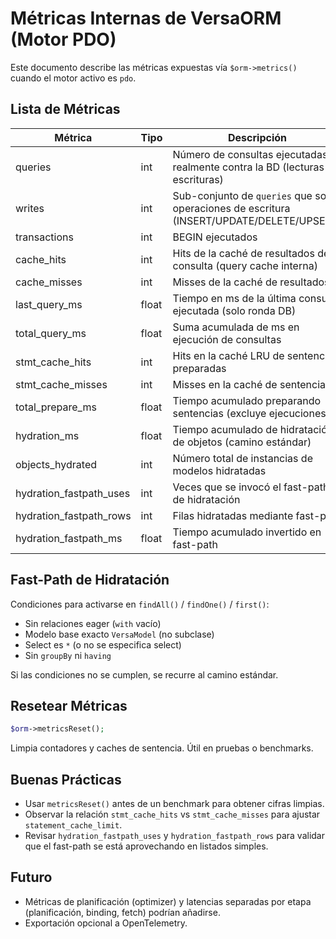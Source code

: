 # Métricas Internas de VersaORM (Motor PDO)

Este documento describe las métricas expuestas vía `$orm->metrics()` cuando el motor activo es `pdo`.

## Lista de Métricas

| Métrica | Tipo | Descripción | Unidad |
|---------|------|-------------|--------|
| queries | int | Número de consultas ejecutadas realmente contra la BD (lecturas y escrituras) | count |
| writes | int | Sub-conjunto de `queries` que son operaciones de escritura (INSERT/UPDATE/DELETE/UPSERT) | count |
| transactions | int | BEGIN ejecutados | count |
| cache_hits | int | Hits de la caché de resultados de consulta (query cache interna) | count |
| cache_misses | int | Misses de la caché de resultados | count |
| last_query_ms | float | Tiempo en ms de la última consulta ejecutada (solo ronda DB) | ms |
| total_query_ms | float | Suma acumulada de ms en ejecución de consultas | ms |
| stmt_cache_hits | int | Hits en la caché LRU de sentencias preparadas | count |
| stmt_cache_misses | int | Misses en la caché de sentencias | count |
| total_prepare_ms | float | Tiempo acumulado preparando sentencias (excluye ejecuciones) | ms |
| hydration_ms | float | Tiempo acumulado de hidratación de objetos (camino estándar) | ms |
| objects_hydrated | int | Número total de instancias de modelos hidratadas | count |
| hydration_fastpath_uses | int | Veces que se invocó el fast-path de hidratación | count |
| hydration_fastpath_rows | int | Filas hidratadas mediante fast-path | count |
| hydration_fastpath_ms | float | Tiempo acumulado invertido en fast-path | ms |

## Fast-Path de Hidratación

Condiciones para activarse en `findAll()` / `findOne()` / `first()`:
- Sin relaciones eager (`with` vacío)
- Modelo base exacto `VersaModel` (no subclase)
- Select es `*` (o no se especifica select)
- Sin `groupBy` ni `having`

Si las condiciones no se cumplen, se recurre al camino estándar.

## Resetear Métricas

```php
$orm->metricsReset();
```
Limpia contadores y caches de sentencia. Útil en pruebas o benchmarks.

## Buenas Prácticas
- Usar `metricsReset()` antes de un benchmark para obtener cifras limpias.
- Observar la relación `stmt_cache_hits` vs `stmt_cache_misses` para ajustar `statement_cache_limit`.
- Revisar `hydration_fastpath_uses` y `hydration_fastpath_rows` para validar que el fast-path se está aprovechando en listados simples.

## Futuro
- Métricas de planificación (optimizer) y latencias separadas por etapa (planificación, binding, fetch) podrían añadirse.
- Exportación opcional a OpenTelemetry.
